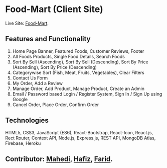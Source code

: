 # Food-Mart (Client Site)

Live Site: [Food-Mart](https://food-mart1.firebaseapp.com/).

## Features and Functionality

1. Home Page Banner, Featured Foods, Customer Reviews, Footer
2. All Foods Products, Single Food Details, Search Foods
3. Sort By Sell (Ascending), Sort By Sell (Descending), Sort By Price (Ascending), Sort By Price (Descending)
4. Categorywise Sort (Fish, Meat, Fruits, Vegetables), Clear Filters
5. Contact Us Form
6. My Order, Add a Review
7. Manage Order, Add Product, Manage Product, Create an Admin
8. Email / Password based Login / Register System, Sign In / Sign Up using Google
9. Cancel Order, Place Order, Confirm Order

## Technologies

HTML5, CSS3, JavaScript (ES6), React-Bootstrap, React-Icon, React.js, Rect Router, Context API, Node.js, Express.js, REST API, MongoDB Atlas, Firebase, Heroku

## Contributor: [Mahedi](https://github.com/md-mh), [Hafiz](https://github.com/hafiz229), [Farid](https://github.com/developerfarid).
